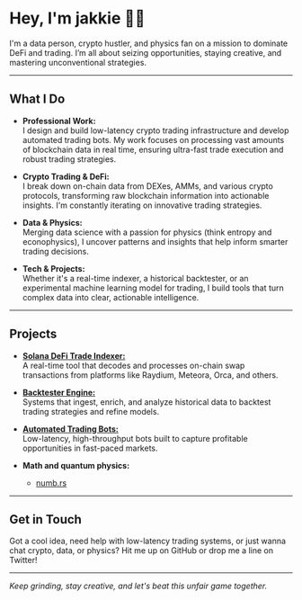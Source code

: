 # Hey, I'm jakkie 👊🏾

I'm a data person, crypto hustler, and physics fan on a mission to dominate DeFi and trading. I’m all about seizing opportunities, staying creative, and mastering unconventional strategies.

---

## What I Do

- **Professional Work:**  
  I design and build low-latency crypto trading infrastructure and develop automated trading bots. My work focuses on processing vast amounts of blockchain data in real time, ensuring ultra-fast trade execution and robust trading strategies.

- **Crypto Trading & DeFi:**  
  I break down on-chain data from DEXes, AMMs, and various crypto protocols, transforming raw blockchain information into actionable insights. I'm constantly iterating on innovative trading strategies.

- **Data & Physics:**  
  Merging data science with a passion for physics (think entropy and econophysics), I uncover patterns and insights that help inform smarter trading decisions.

- **Tech & Projects:**  
  Whether it's a real-time indexer, a historical backtester, or an experimental machine learning model for trading, I build tools that turn complex data into clear, actionable intelligence.

---

## Projects

- **[Solana DeFi Trade Indexer:](https://github.com/iamjakkie/Solana-dex-swap-listener)**  
  A real-time tool that decodes and processes on-chain swap transactions from platforms like Raydium, Meteora, Orca, and others.

- **[Backtester Engine:](https://github.com/iamjakkie/Backtester)**  
  Systems that ingest, enrich, and analyze historical data to backtest trading strategies and refine models.

- **[Automated Trading Bots:](https://github.com/iamjakkie/pro_crypto_algo_bots/blob/main/README.md)**  
  Low-latency, high-throughput bots built to capture profitable opportunities in fast-paced markets.

- **Math and quantum physics:**  
  - [numb.rs](https://github.com/iamjakkie/numb.rs)

---

## Get in Touch

Got a cool idea, need help with low-latency trading systems, or just wanna chat crypto, data, or physics? Hit me up on GitHub or drop me a line on Twitter!

---

*Keep grinding, stay creative, and let's beat this unfair game together.*
